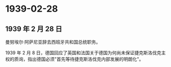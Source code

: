 # 1939-02-28

## 1939 年 2 月 28 日

曼努埃尔·阿萨尼亚辞去西班牙共和国总统职务。

1939 年 2 月 8
日，德国回应了英国和法国关于德国为何尚未保证捷克斯洛伐克主权的质询，指出德国必须"首先等待捷克斯洛伐克内部发展的明朗化"。



